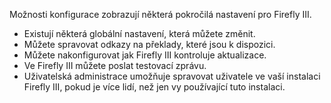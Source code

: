 Možnosti konfigurace zobrazují některá pokročilá nastavení pro Firefly III.

* Existují některá globální nastavení, která můžete změnit.
* Můžete spravovat odkazy na překlady, které jsou k dispozici.
* Můžete nakonfigurovat jak Firefly III kontroluje aktualizace.
* Ve Firefly III můžete poslat testovací zprávu.
* Uživatelská administrace umožňuje spravovat uživatele ve vaší instalaci Firefly III, pokud je více lidí, než jen vy používající tuto instalaci.